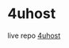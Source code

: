 # 4uhost
live repo <a href="https://mora-abdallah.github.io/template-4/" target="_blank">4uhost</a>

